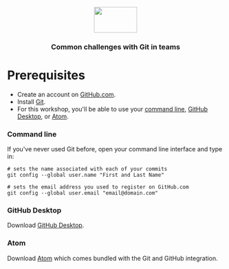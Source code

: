 <p align="center">
  <img src="https://user-images.githubusercontent.com/3791941/31036931-072760fe-a534-11e7-8cd7-0565bdc2727c.png" width="100" height="60">

  <h3 align="center">Common challenges with Git in teams<br></h3>
</p>

# Prerequisites

- Create an account on [GitHub.com](https://github.com/).
- Install [Git](https://git-scm.com).
- For this workshop, you'll be able to use your [command line](#command-line), [GitHub Desktop](#github-desktop), or [Atom](#atom).

### Command line

If you've never used Git before, open your command line interface and type in:

```shell
# sets the name associated with each of your commits
git config --global user.name "First and Last Name"

# sets the email address you used to register on GitHub.com
git config --global user.email "email@domain.com"
```

### GitHub Desktop

Download [GitHub Desktop](https://desktop.github.com).

### Atom

Download [Atom](https://atom.io) which comes bundled with the Git and GitHub integration.
